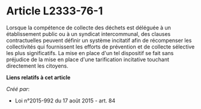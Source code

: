 # Article L2333-76-1

Lorsque la compétence de collecte des déchets est déléguée à un établissement public ou à un syndicat intercommunal, des
clauses contractuelles peuvent définir un système incitatif afin de récompenser les collectivités qui fournissent les efforts
de prévention et de collecte sélective les plus significatifs. La mise en place d'un tel dispositif se fait sans préjudice de
la mise en place d'une tarification incitative touchant directement les citoyens.

**Liens relatifs à cet article**

_Créé par_:

  - Loi n°2015-992 du 17 août 2015 - art. 84
